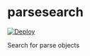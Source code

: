 # parsesearch

[![Deploy](https://www.herokucdn.com/deploy/button.png)](https://heroku.com/deploy)

Search for parse objects
